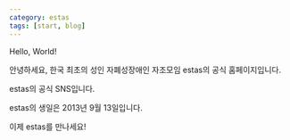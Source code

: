 ```yaml
---
category: estas
tags: [start, blog]
---
```


Hello, World!

안녕하세요, 한국 최초의 성인 자폐성장애인 자조모임 estas의 공식 홈페이지입니다.

estas의 공식 SNS입니다.

estas의 생일은 2013년 9월 13일입니다.

이제 estas를 만나세요!
